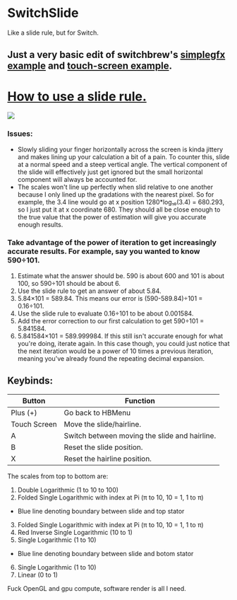 # SwitchSlide
Like a slide rule, but for Switch.

## Just a very basic edit of switchbrew's [simplegfx example](https://github.com/switchbrew/switch-examples/blob/master/graphics/simplegfx/source/main.c) and [touch-screen example](https://github.com/switchbrew/switch-examples/blob/master/hid/touch-screen/source/main.c).

# [How to use a slide rule.](https://www.sliderulemuseum.com/SR_Class/OS-ISRM_SlideRuleSeminar.pdf)

![](https://user-images.githubusercontent.com/36782760/141604382-1a0f2fd2-ddb3-4785-abec-1b3125e6f2a6.png)

### Issues:
* Slowly sliding your finger horizontally across the screen is kinda jittery and makes lining up your calculation a bit of a pain. To counter this, slide at a normal speed and a steep vertical angle. The vertical component of the slide will effectively just get ignored but the small horizontal component will always be accounted for.
* The scales won't line up perfectly when slid relative to one another because I only lined up the gradations with the nearest pixel. So for example, the 3.4 line would go at x position 1280*log₁₀(3.4) = 680.293, so I just put it at x coordinate 680. They should all be close enough to the true value that the power of estimation will give you accurate enough results.

### Take advantage of the power of iteration to get increasingly accurate results. For example, say you wanted to know 590÷101.
1. Estimate what the answer should be. 590 is about 600 and 101 is about 100, so 590÷101 should be about 6.
2. Use the slide rule to get an answer of about 5.84.
3. 5.84×101 = 589.84. This means our error is (590-589.84)÷101 = 0.16÷101.
4. Use the slide rule to evaluate 0.16÷101 to be about 0.001584.
5. Add the error correction to our first calculation to get 590÷101 = 5.841584.
6. 5.841584×101 = 589.999984. If this still isn't accurate enough for what you're doing, iterate again. In this case though, you could just notice that the next iteration would be a power of 10 times a previous iteration, meaning you've already found the repeating decimal expansion.

## Keybinds:

Button | Function
-------- | --------
Plus (+) | Go back to HBMenu
Touch Screen | Move the slide/hairline.
A | Switch between moving the slide and hairline.
B | Reset the slide position.
X | Reset the hairline position.

The scales from top to bottom are:
1. Double Logarithmic (1 to 10 to 100)
2. Folded Single Logarithmic with index at Pi (π to 10, 10 = 1, 1 to π)
* Blue line denoting boundary between slide and top stator
3. Folded Single Logarithmic with index at Pi (π to 10, 10 = 1, 1 to π)
4. Red Inverse Single Logarithmic (10 to 1)
5. Single Logarithmic (1 to 10)
* Blue line denoting boundary between slide and botom stator
6. Single Logarithmic (1 to 10)
7. Linear (0 to 1)

Fuck OpenGL and gpu compute, software render is all I need.
